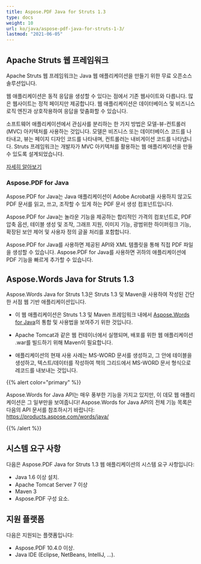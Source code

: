 ```yaml
---
title: Aspose.PDF Java for Struts 1.3
type: docs
weight: 10
url: ko/java/aspose-pdf-java-for-struts-1-3/
lastmod: "2021-06-05"
---
```


## Apache Struts 웹 프레임워크

Apache Struts 웹 프레임워크는 Java 웹 애플리케이션을 만들기 위한 무료 오픈소스 솔루션입니다.

웹 애플리케이션은 동적 응답을 생성할 수 있다는 점에서 기존 웹사이트와 다릅니다. 많은 웹사이트는 정적 페이지만 제공합니다. 웹 애플리케이션은 데이터베이스 및 비즈니스 로직 엔진과 상호작용하여 응답을 맞춤화할 수 있습니다.

소프트웨어 애플리케이션에서 관심사를 분리하는 한 가지 방법은 모델-뷰-컨트롤러 (MVC) 아키텍처를 사용하는 것입니다. 모델은 비즈니스 또는 데이터베이스 코드를 나타내고, 뷰는 페이지 디자인 코드를 나타내며, 컨트롤러는 내비게이션 코드를 나타냅니다. Struts 프레임워크는 개발자가 MVC 아키텍처를 활용하는 웹 애플리케이션을 만들 수 있도록 설계되었습니다.

[자세히 알아보기](http://struts.apache.org/birdseye.html)

### Aspose.PDF for Java

Aspose.PDF for Java는 Java 애플리케이션이 Adobe Acrobat을 사용하지 않고도 PDF 문서를 읽고, 쓰고, 조작할 수 있게 하는 PDF 문서 생성 컴포넌트입니다.

Aspose.PDF for Java는 놀라운 기능을 제공하는 합리적인 가격의 컴포넌트로, PDF 압축 옵션, 테이블 생성 및 조작, 그래프 지원, 이미지 기능, 광범위한 하이퍼링크 기능, 확장된 보안 제어 및 사용자 정의 글꼴 처리를 포함합니다.

Aspose.PDF for Java를 사용하면 제공된 API와 XML 템플릿을 통해 직접 PDF 파일을 생성할 수 있습니다. Aspose.PDF for Java를 사용하면 귀하의 애플리케이션에 PDF 기능을 빠르게 추가할 수 있습니다.

## Aspose.Words Java for Struts 1.3

Aspose.Words Java for Struts 1.3은 Struts 1.3 및 Maven을 사용하여 작성된 간단한 서점 웹 기반 애플리케이션입니다.

- 이 웹 애플리케이션은 Struts 1.3 및 Maven 프레임워크 내에서 [Aspose.Words for Java](https://products.aspose.com/words/java/)의 통합 및 사용법을 보여주기 위한 것입니다.
- Apache Tomcat과 같은 웹 컨테이너에서 실행되며, 배포를 위한 웹 애플리케이션 .war를 빌드하기 위해 Maven이 필요합니다.

- 애플리케이션의 현재 사용 사례는 MS-WORD 문서를 생성하고, 그 안에 테이블을 생성하고, 텍스트/데이터를 작성하여 책의 그리드에서 MS-WORD 문서 형식으로 레코드를 내보내는 것입니다.

{{% alert color="primary" %}}

Aspose.Words for Java API는 매우 풍부한 기능을 가지고 있지만, 이 데모 웹 애플리케이션은 그 일부만을 보여줍니다! Aspose.Words for Java API의 전체 기능 목록은 다음의 API 문서를 참조하시기 바랍니다: <https://products.aspose.com/words/java/>

{{% /alert %}}

## 시스템 요구 사항

다음은 Aspose.PDF Java for Struts 1.3 웹 애플리케이션의 시스템 요구 사항입니다:

- Java 1.6 이상 설치.
- Apache Tomcat Server 7 이상
- Maven 3
- Aspose.PDF 구성 요소.

## 지원 플랫폼

다음은 지원되는 플랫폼입니다:

- Aspose.PDF 10.4.0 이상.
- Java IDE (Eclipse, NetBeans, IntelliJ, ...).